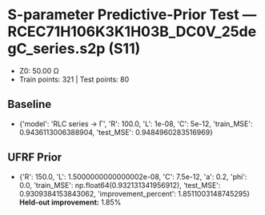 # S-parameter Predictive-Prior Test — RCEC71H106K3K1H03B_DC0V_25degC_series.s2p (S11)
- Z0: 50.00 Ω
- Train points: 321  |  Test points: 80

## Baseline
- {'model': 'RLC series -> Γ', 'R': 100.0, 'L': 1e-08, 'C': 5e-12, 'train_MSE': 0.9436113006388904, 'test_MSE': 0.9484960283516969}

## UFRF Prior
- {'R': 150.0, 'L': 1.5000000000000002e-08, 'C': 7.5e-12, 'a': 0.2, 'phi': 0.0, 'train_MSE': np.float64(0.932131341956912), 'test_MSE': 0.9309384153843062, 'improvement_percent': 1.8511003148745295}
**Held-out improvement:** 1.85%